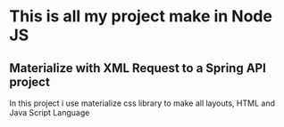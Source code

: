 # This is all my project make in Node JS

## Materialize with XML Request to a Spring API project
In this project i use materialize css library to make all layouts, HTML and Java Script Language